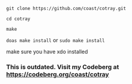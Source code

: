 `git clone https://github.com/coast/cotray.git`

`cd cotray`

`make`

`doas make install` or `sudo make install`

make sure you have xdo installed

### This is outdated. Visit my Codeberg at https://codeberg.org/coast/cotray
